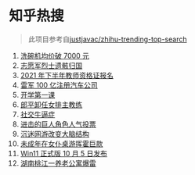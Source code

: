 # 知乎热搜

> 此项目参考自[justjavac/zhihu-trending-top-search](https://github.com/justjavac/zhihu-trending-top-search/blob/main/utils.ts)

<!-- BEGIN -->
  <!-- 最后更新时间:Thu Sep 02 2021 07:15:52 GMT+0000 (Coordinated Universal Time) -->
  1. [洗碗机均价破 7000 元](https://www.zhihu.com/search?q=洗碗机)
1. [志愿军烈士遗骸归国](https://www.zhihu.com/search?q=志愿军)
1. [2021 年下半年教师资格证报名](https://www.zhihu.com/search?q=教师资格证)
1. [雷军 100 亿注册汽车公司](https://www.zhihu.com/search?q=小米汽车)
1. [开学第一课](https://www.zhihu.com/search?q=开学第一课)
1. [郎平卸任女排主教练](https://www.zhihu.com/search?q=郎平)
1. [社交牛逼症](https://www.zhihu.com/search?q=社交牛逼症)
1. [进击的巨人角色人气投票](https://www.zhihu.com/search?q=进击的巨人)
1. [沉迷网游改变大脑结构](https://www.zhihu.com/search?q=大脑结构)
1. [未成年在女仆桌游挥霍巨款](https://www.zhihu.com/search?q=桌游)
1. [Win11 正式版 10 月 5 日发布](https://www.zhihu.com/search?q=Windows11)
1. [湖南桃江一养老公寓爆雷](https://www.zhihu.com/search?q=湖南桃江)
  <!-- END -->